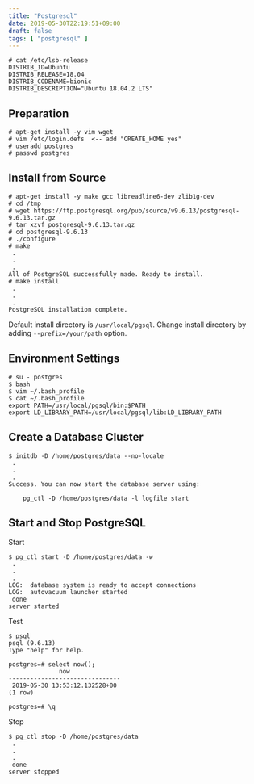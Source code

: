 ```yaml
---
title: "Postgresql"
date: 2019-05-30T22:19:51+09:00
draft: false
tags: [ "postgresql" ]
---
```


```text
# cat /etc/lsb-release
DISTRIB_ID=Ubuntu
DISTRIB_RELEASE=18.04
DISTRIB_CODENAME=bionic
DISTRIB_DESCRIPTION="Ubuntu 18.04.2 LTS"
```

## Preparation

```text
# apt-get install -y vim wget
# vim /etc/login.defs  <-- add "CREATE_HOME yes"
# useradd postgres
# passwd postgres
```

## Install from Source

```text
# apt-get install -y make gcc libreadline6-dev zlib1g-dev
# cd /tmp
# wget https://ftp.postgresql.org/pub/source/v9.6.13/postgresql-9.6.13.tar.gz
# tar xzvf postgresql-9.6.13.tar.gz
# cd postgresql-9.6.13
# ./configure
# make
 .
 .
 .
All of PostgreSQL successfully made. Ready to install.
# make install
 .
 .
 .
PostgreSQL installation complete.
```

Default install directory is `/usr/local/pgsql`. Change install directory by adding `--prefix=/your/path` option.

## Environment Settings

```text
# su - postgres
$ bash
$ vim ~/.bash_profile
$ cat ~/.bash_profile
export PATH=/usr/local/pgsql/bin:$PATH
export LD_LIBRARY_PATH=/usr/local/pgsql/lib:LD_LIBRARY_PATH
```

## Create a Database Cluster

```text
$ initdb -D /home/postgres/data --no-locale
 .
 .
 .
Success. You can now start the database server using:

    pg_ctl -D /home/postgres/data -l logfile start
```

## Start and Stop PostgreSQL

Start

```text
$ pg_ctl start -D /home/postgres/data -w
 .
 .
 .
LOG:  database system is ready to accept connections
LOG:  autovacuum launcher started
 done
server started
```

Test

```text
$ psql
psql (9.6.13)
Type "help" for help.

postgres=# select now();
              now
-------------------------------
 2019-05-30 13:53:12.132528+00
(1 row)

postgres=# \q
```

Stop

```text
$ pg_ctl stop -D /home/postgres/data
 .
 .
 .
 done
server stopped
```

